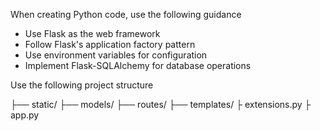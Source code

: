 When creating Python code, use the following guidance

- Use Flask as the web framework
- Follow Flask's application factory pattern
- Use environment variables for configuration
- Implement Flask-SQLAlchemy for database operations

Use the following project structure

├── static/
├── models/
├── routes/
├── templates/
├ extensions.py
├ app.py
